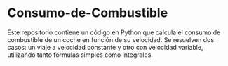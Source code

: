 # Consumo-de-Combustible
Este repositorio contiene un código en Python que calcula el consumo de combustible de un coche en función de su velocidad. Se resuelven dos casos: un viaje a velocidad constante y otro con velocidad variable, utilizando tanto fórmulas simples como integrales. 
